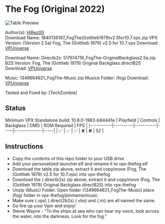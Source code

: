 # The Fog (Original 2022)

![Table Preview](https://vpuniverse.com/screenshots/monthly_2021_12/TF-Playfield.jpg.77c119b146adcf9e7390ca4a72fb293c.jpg)

Author(s): [HiRez00](https://vpuniverse.com/profile/19941-hirez00/)  
Download Name:  1840136187_FogThe(Gottlieb1979)v2.5for10.7.vpx.zip
VPX Version: (Version 2.5a) Fog, The (Gottlieb 1979) v2.5 for 10.7.vpx 
Download:  [VPUniverse](https://vpuniverse.com/files/file/8357-fog-the-gottlieb-1979-complete-package/)

Download Name:  Directb2s: 517614716_FogThe-OriginalBackglass2.5a.zip
B2S Version: Fog, The (Gottlieb 1979) Original Backglass.directB2S
Download: [VPUniverse](https://vpuniverse.com/files/file/8357-fog-the-gottlieb-1979-complete-package/)

Music: 1349664621_FogThe-Music.zip
Musice Folder: (fog)
Download: [VPUniverse](https://vpuniverse.com/files/file/8357-fog-the-gottlieb-1979-complete-package/)

Tested and Fixed by:
[TechZombie]

## Status 

Minimum VPX Standalone build: 10.8.0-1983-b84441e
| Playfield | Controls | Backglass | DMD | ROM Required | FPS | 
|-----------|----------|-----------|-----|--------------|-----|
| :white_check_mark: | :white_check_mark: | :white_check_mark: | :x: | :x: | 52 |

## Instructions

- Copy the contents of this repo folder to your USB drive
- Add your personalized launcher.elf and rename it to vpx-thefog.elf
- Download the table zip above, extract it and copy/move (Fog, The (Gottlieb 1979) v2.5 for 10.7.vpx) into vpx-thefog
- Download the (.directb2s) zip above, extract it and copy/move (Fog, The (Gottlieb 1979) Original Backglass.directB2S) into vpx-thefog
- Unzip (Music) Folder. Open folder (1349664621_FogThe-Music) place (fog) folder in vpx-thefog/pinmame/music
- Make sure (.vpx) (.direct2b2s) (.vbs) and (.ini) are all named the same. 
- Go fire up your Vpin and enjoy!
- Stevie Wayne -  "To the ships at sea who can hear my voice, look across the water, into the darkness. Look for the fog."